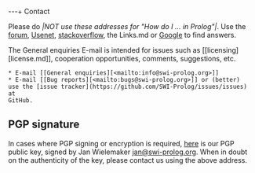 ---+ Contact

Please do *|NOT use these addresses for "How do I ... in Prolog"|*. Use
the [forum](</forum>), [Usenet](<news:comp.lang.prolog>), 
[stackoverflow](http://stackoverflow.com/questions/tagged/swi-prolog), the
Links.md or [Google](http://www.google.com) to find answers.

The General enquiries E-mail is intended for issues such as
[[licensing][license.md]], cooperation opportunities, comments,
suggestions, etc.

    * E-mail [[General enquiries][<mailto:info@swi-prolog.org>]]
    * E-mail [[Bug reports][<mailto:bugs@swi-prolog.org>]] or (better)
    use the [issue tracker](https://github.com/SWI-Prolog/issues/issues) at
    GitHub.

## PGP signature

In cases where PGP signing or encryption is required,
[here](<swi-prolog-key.asc>) is our PGP public key, signed by Jan
Wielemaker <jan@swi-prolog.org>. When in doubt on the authenticity of
the key, please contact us using the above address.
